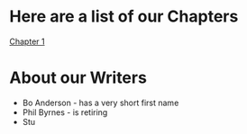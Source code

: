 # Here are a list of our Chapters

[Chapter 1](Chapter1.txt)

# About our Writers

- Bo Anderson - has a very short first name
- Phil Byrnes - is retiring
- Stu